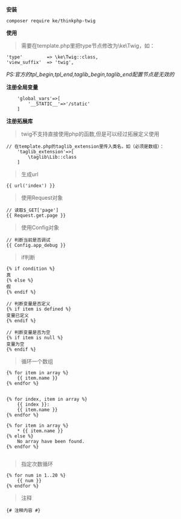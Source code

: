 **安装**
```$xslt
composer require ke/thinkphp-twig
```
**使用**
> 需要在template.php里把type节点修改为\\ke\\Twig，如：
```$xslt
'type'         => \ke\Twig::class,
'view_suffix'  => 'twig',
```
_PS:官方的tpl_begin,tpl_end,taglib_begin,taglib_end配置节点是无效的_

**注册全局变量**

```
    'global_vars'=>[
        '__STATIC__'=>'/static'
    ]
```


**注册拓展库**

> twig不支持直接使用php的函数,但是可以经过拓展定义使用

```
// 在template.php的taglib_extension里传入类名，如（必须是数组）：
    'taglib_extension'=>[
        \taglib\Lib::class
    ]
```


> 生成url
```$xslt
{{ url('index') }}
```

> 使用Request对象
```$xslt
// 读取$_GET['page']
{{ Request.get.page }}
```

> 使用Config对象
```
// 判断当前是否调试
{{ Config.app_debug }}
```

> if判断
```
{% if condition %}
真
{% else %}
假
{% endif %}

// 判断变量是否定义
{% if item is defined %}
变量已定义
{% endif %}

// 判断变量是否为空
{% if item is null %}
变量为空
{% endif %}

```

> 循环一个数组
```
{% for item in array %}
    {{ item.name }}
{% endfor %}


{% for index, item in array %}
    {{ index }}:
    {{ item.name }}
{% endfor %}

{% for item in array %}
    * {{ item.name }}
{% else %}
    No array have been found.
{% endfor %}


```

> 指定次数循环
```
{% for num in 1..20 %}
    {{ num }}
{% endfor %}
```

> 注释
```
{# 注释内容 #}
```